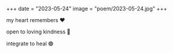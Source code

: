 +++
date = "2023-05-24"
image = "poem/2023-05-24.jpg"
+++

my heart remembers ❤️

open to loving kindness 🥰

integrate to heal 🟢